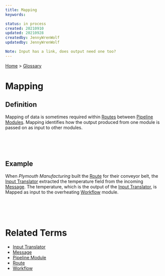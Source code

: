 ```yaml
---
title: Mapping
keywords: 

status: in process
created: 20210910
updated: 20210928
createdby: JennyWrenWolf
updatedby: JennyWrenWolf

Note: Input has a link, does output need one too?
---
```

[Home](../Index.md) > [Glossary](./Index.md)

# Mapping
## Definition
Mapping of data is sometimes required within [Routes](./Route.md) between [Pipeline Modules](./PipelineModule.md).  Mapping identifies how the output produced from one module is passed on as input to other modules.

<br>
<br>
<br>

## Example
When *Plymouth Manufacturing* built the [Route](./Route.md) for their conveyor belt, the [Input Translator](./InputTranslator.md) extracted the temperature field from the incoming [Message](./Message.md). The temperature, which is the output of the [Input Translator](./InputTranslator.md), is Mapped as input to the overheating [Workflow](./Workflow.md) module.

<br>
<br>
<br>

# Related Terms
- [Input Translator](./InputTranslator.md)
- [Message](./Message.md)
- [Pipeline Module](./PipelineModule.md)
- [Route](./Route.md)
- [Workflow](./Workflow.md)